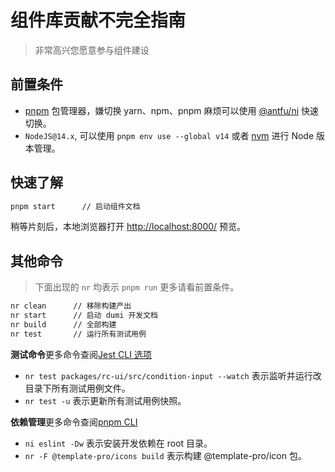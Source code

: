 # 组件库贡献不完全指南

> 非常高兴您愿意参与组件建设

## 前置条件

- [pnpm](https://pnpm.io/) 包管理器，嫌切换 yarn、npm、pnpm 麻烦可以使用 [@antfu/ni](https://github.com/antfu/ni) 快速切换。
- `NodeJS@14.x`, 可以使用 `pnpm env use --global v14` 或者 [nvm](https://github.com/nvm-sh/nvm) 进行 Node 版本管理。

## 快速了解

```bash
pnpm start      // 启动组件文档
```

稍等片刻后，本地浏览器打开 [http://localhost:8000/](http://localhost:8000/) 预览。

## 其他命令

> 下面出现的 `nr` 均表示 `pnpm run` 更多请看前置条件。

```bash
nr clean      // 移除构建产出
nr start      // 启动 dumi 开发文档
nr build      // 全部构建
nr test       // 运行所有测试用例
```

**测试命令**更多命令查阅[Jest CLI 选项](https://jestjs.io/zh-Hans/docs/cli)

- `nr test packages/rc-ui/src/condition-input --watch` 表示监听并运行改目录下所有测试用例文件。
- `nr test -u` 表示更新所有测试用例快照。

**依赖管理**更多命令查阅[pnpm CLI](https://pnpm.io/zh/pnpm-cli)

- `ni eslint -Dw` 表示安装开发依赖在 root 目录。
- `nr -F @template-pro/icons build` 表示构建 @template-pro/icon 包。
